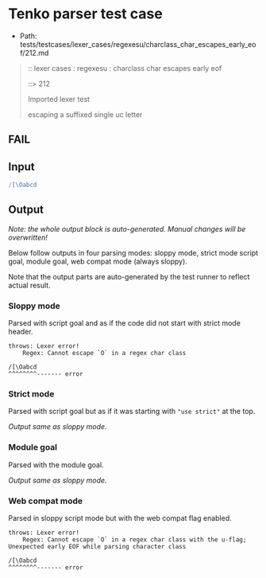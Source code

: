 # Tenko parser test case

- Path: tests/testcases/lexer_cases/regexesu/charclass_char_escapes_early_eof/212.md

> :: lexer cases : regexesu : charclass char escapes early eof
>
> ::> 212
>
> Imported lexer test
>
> escaping a suffixed single uc letter

## FAIL

## Input

`````js
/[\Oabcd
`````

## Output

_Note: the whole output block is auto-generated. Manual changes will be overwritten!_

Below follow outputs in four parsing modes: sloppy mode, strict mode script goal, module goal, web compat mode (always sloppy).

Note that the output parts are auto-generated by the test runner to reflect actual result.

### Sloppy mode

Parsed with script goal and as if the code did not start with strict mode header.

`````
throws: Lexer error!
    Regex: Cannot escape `O` in a regex char class

/[\Oabcd
^^^^^^^^------- error
`````

### Strict mode

Parsed with script goal but as if it was starting with `"use strict"` at the top.

_Output same as sloppy mode._

### Module goal

Parsed with the module goal.

_Output same as sloppy mode._

### Web compat mode

Parsed in sloppy script mode but with the web compat flag enabled.

`````
throws: Lexer error!
    Regex: Cannot escape `O` in a regex char class with the u-flag; Unexpected early EOF while parsing character class

/[\Oabcd
^^^^^^^^------- error
`````

